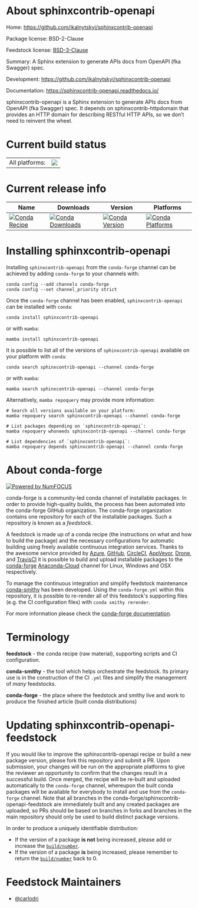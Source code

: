 About sphinxcontrib-openapi
===========================

Home: https://github.com/ikalnytskyi/sphinxcontrib-openapi

Package license: BSD-2-Clause

Feedstock license: [BSD-3-Clause](https://github.com/conda-forge/sphinxcontrib-openapi-feedstock/blob/main/LICENSE.txt)

Summary: A Sphinx extension to generate APIs docs from OpenAPI (fka Swagger) spec.

Development: https://github.com/ikalnytskyi/sphinxcontrib-openapi

Documentation: https://sphinxcontrib-openapi.readthedocs.io/

sphinxcontrib-openapi is a Sphinx extension to generate APIs docs from
OpenAPI (fka Swagger) spec. It depends on sphinxcontrib-httpdomain that
provides an HTTP domain for describing RESTful HTTP APIs, so we don’t need
to reinvent the wheel.


Current build status
====================


<table><tr><td>All platforms:</td>
    <td>
      <a href="https://dev.azure.com/conda-forge/feedstock-builds/_build/latest?definitionId=3571&branchName=main">
        <img src="https://dev.azure.com/conda-forge/feedstock-builds/_apis/build/status/sphinxcontrib-openapi-feedstock?branchName=main">
      </a>
    </td>
  </tr>
</table>

Current release info
====================

| Name | Downloads | Version | Platforms |
| --- | --- | --- | --- |
| [![Conda Recipe](https://img.shields.io/badge/recipe-sphinxcontrib--openapi-green.svg)](https://anaconda.org/conda-forge/sphinxcontrib-openapi) | [![Conda Downloads](https://img.shields.io/conda/dn/conda-forge/sphinxcontrib-openapi.svg)](https://anaconda.org/conda-forge/sphinxcontrib-openapi) | [![Conda Version](https://img.shields.io/conda/vn/conda-forge/sphinxcontrib-openapi.svg)](https://anaconda.org/conda-forge/sphinxcontrib-openapi) | [![Conda Platforms](https://img.shields.io/conda/pn/conda-forge/sphinxcontrib-openapi.svg)](https://anaconda.org/conda-forge/sphinxcontrib-openapi) |

Installing sphinxcontrib-openapi
================================

Installing `sphinxcontrib-openapi` from the `conda-forge` channel can be achieved by adding `conda-forge` to your channels with:

```
conda config --add channels conda-forge
conda config --set channel_priority strict
```

Once the `conda-forge` channel has been enabled, `sphinxcontrib-openapi` can be installed with `conda`:

```
conda install sphinxcontrib-openapi
```

or with `mamba`:

```
mamba install sphinxcontrib-openapi
```

It is possible to list all of the versions of `sphinxcontrib-openapi` available on your platform with `conda`:

```
conda search sphinxcontrib-openapi --channel conda-forge
```

or with `mamba`:

```
mamba search sphinxcontrib-openapi --channel conda-forge
```

Alternatively, `mamba repoquery` may provide more information:

```
# Search all versions available on your platform:
mamba repoquery search sphinxcontrib-openapi --channel conda-forge

# List packages depending on `sphinxcontrib-openapi`:
mamba repoquery whoneeds sphinxcontrib-openapi --channel conda-forge

# List dependencies of `sphinxcontrib-openapi`:
mamba repoquery depends sphinxcontrib-openapi --channel conda-forge
```


About conda-forge
=================

[![Powered by
NumFOCUS](https://img.shields.io/badge/powered%20by-NumFOCUS-orange.svg?style=flat&colorA=E1523D&colorB=007D8A)](https://numfocus.org)

conda-forge is a community-led conda channel of installable packages.
In order to provide high-quality builds, the process has been automated into the
conda-forge GitHub organization. The conda-forge organization contains one repository
for each of the installable packages. Such a repository is known as a *feedstock*.

A feedstock is made up of a conda recipe (the instructions on what and how to build
the package) and the necessary configurations for automatic building using freely
available continuous integration services. Thanks to the awesome service provided by
[Azure](https://azure.microsoft.com/en-us/services/devops/), [GitHub](https://github.com/),
[CircleCI](https://circleci.com/), [AppVeyor](https://www.appveyor.com/),
[Drone](https://cloud.drone.io/welcome), and [TravisCI](https://travis-ci.com/)
it is possible to build and upload installable packages to the
[conda-forge](https://anaconda.org/conda-forge) [Anaconda-Cloud](https://anaconda.org/)
channel for Linux, Windows and OSX respectively.

To manage the continuous integration and simplify feedstock maintenance
[conda-smithy](https://github.com/conda-forge/conda-smithy) has been developed.
Using the ``conda-forge.yml`` within this repository, it is possible to re-render all of
this feedstock's supporting files (e.g. the CI configuration files) with ``conda smithy rerender``.

For more information please check the [conda-forge documentation](https://conda-forge.org/docs/).

Terminology
===========

**feedstock** - the conda recipe (raw material), supporting scripts and CI configuration.

**conda-smithy** - the tool which helps orchestrate the feedstock.
                   Its primary use is in the construction of the CI ``.yml`` files
                   and simplify the management of *many* feedstocks.

**conda-forge** - the place where the feedstock and smithy live and work to
                  produce the finished article (built conda distributions)


Updating sphinxcontrib-openapi-feedstock
========================================

If you would like to improve the sphinxcontrib-openapi recipe or build a new
package version, please fork this repository and submit a PR. Upon submission,
your changes will be run on the appropriate platforms to give the reviewer an
opportunity to confirm that the changes result in a successful build. Once
merged, the recipe will be re-built and uploaded automatically to the
`conda-forge` channel, whereupon the built conda packages will be available for
everybody to install and use from the `conda-forge` channel.
Note that all branches in the conda-forge/sphinxcontrib-openapi-feedstock are
immediately built and any created packages are uploaded, so PRs should be based
on branches in forks and branches in the main repository should only be used to
build distinct package versions.

In order to produce a uniquely identifiable distribution:
 * If the version of a package **is not** being increased, please add or increase
   the [``build/number``](https://docs.conda.io/projects/conda-build/en/latest/resources/define-metadata.html#build-number-and-string).
 * If the version of a package **is** being increased, please remember to return
   the [``build/number``](https://docs.conda.io/projects/conda-build/en/latest/resources/define-metadata.html#build-number-and-string)
   back to 0.

Feedstock Maintainers
=====================

* [@carlodri](https://github.com/carlodri/)

